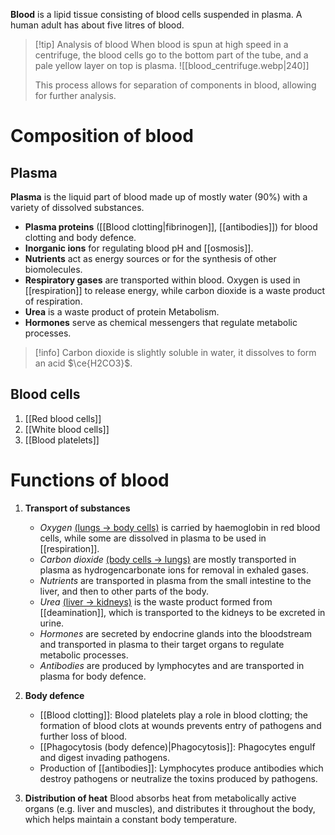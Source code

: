 **Blood** is a lipid tissue consisting of blood cells suspended in plasma. A human adult has about five litres of blood.

> [!tip] Analysis of blood
> When blood is spun at high speed in a centrifuge, the blood cells go to the bottom part of the tube, and a pale yellow layer on top is plasma.
> ![[blood_centrifuge.webp|240]]
> 
> This process allows for separation of components in blood, allowing for further analysis.

# Composition of blood
## Plasma
**Plasma** is the liquid part of blood made up of mostly water (90%) with a variety of dissolved substances.
- **Plasma proteins** ([[Blood clotting|fibrinogen]], [[antibodies]]) for blood clotting and body defence.
- **Inorganic ions** for regulating blood pH and [[osmosis]].
- **Nutrients** act as <span class="hi-green">energy sources</span> or for the <span class="hi-green">synthesis</span> of other biomolecules.
- **Respiratory gases** are transported within blood. Oxygen is used in [[respiration]] to release energy, while carbon dioxide is a waste product of respiration.
- **Urea** is a waste product of protein Metabolism.
- **Hormones** serve as chemical messengers that regulate metabolic processes.

> [!info]
> Carbon dioxide is slightly soluble in water, it dissolves to form an acid $\ce{H2CO3}$.

## Blood cells
1. [[Red blood cells]]
2. [[White blood cells]]
3. [[Blood platelets]]

# Functions of blood
1. **Transport of substances**
	- *Oxygen* <u>(lungs → body cells)</u> is carried by <span class="hi-blue">haemoglobin</span> in red blood cells, while some are dissolved in plasma to be used in [[respiration]].
	- *Carbon dioxide* <u>(body cells → lungs)</u> are mostly transported in plasma as <span class="hi-blue">hydrogencarbonate ions</span> for removal in exhaled gases.
	- *Nutrients* are transported in plasma from the small intestine to the liver, and then to other parts of the body.
	- *Urea* <u>(liver → kidneys)</u> is the <span class="hi-green">waste product</span> formed from [[deamination]], which is transported to the kidneys to be excreted in urine.
	- *Hormones* are secreted by <span class="hi-blue">endocrine glands</span> into the bloodstream and transported in plasma to their target organs to regulate metabolic processes.
	- *Antibodies* are produced by <span class="hi-blue">lymphocytes</span> and are transported in plasma for body defence.

2. **Body defence**
	- [[Blood clotting]]: <span class="hi-blue">Blood platelets</span> play a role in blood clotting; the formation of blood clots at wounds prevents entry of pathogens and further loss of blood.
	- [[Phagocytosis (body defence)|Phagocytosis]]: <span class="hi-blue">Phagocytes</span> engulf and digest invading pathogens.
	- Production of [[antibodies]]: Lymphocytes produce <span class="hi-blue">antibodies</span> which destroy pathogens or neutralize the toxins produced by pathogens.

3. **Distribution of heat**
   Blood <span class="hi-green">absorbs heat from metabolically active organs</span> (e.g. liver and muscles), and distributes it throughout the body, which helps maintain a constant body temperature.
